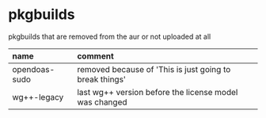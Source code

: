 # pkgbuilds

pkgbuilds that are removed from the aur or not uploaded at all

| name          | comment                                                 |
| :------------ | :------------------------------------------------------ |
| opendoas-sudo | removed because of 'This is just going to break things' |
| wg++-legacy   | last wg++ version before the license model was changed  |
